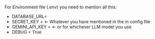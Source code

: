 For Environment file (.env)
you need to mention all this:
- DATABASE_URL=<Path to your SQL LITE DB>
- SECRET_KEY = <For building JWT Tokens> <- Whatever you have mentioned in the in config file 
- GEMINI_API_KEY = <Place your key here> <- or for whichever LLM model you use
- DEBUG = True
